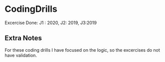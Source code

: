 # CodingDrills
Excercise Done: J1 : 2020, J2: 2019, J3:2019

## Extra Notes 
For these coding drills I have focused on the logic, so the excercises do not have validation.
